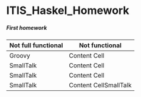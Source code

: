 # ITIS_Haskel_Homework
##### First homework

Not full functional  | Not functional
------------- | -------------
Groovy  | Content Cell
SmallTalk  | Content Cell
SmallTalk  | Content Cell
SmallTalk  | Content CellSmallTalk  | Content Cell
